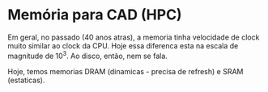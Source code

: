 # Memória para CAD (HPC)

Em geral, no passado (40 anos atras), a memoria tinha velocidade de clock muito similar ao clock da CPU. Hoje essa diferenca esta na escala de magnitude de $10^3$. Ao disco, então, nem se fala.

Hoje, temos memorias DRAM (dinamicas - precisa de refresh) e SRAM (estaticas).
